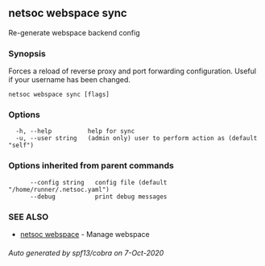 ## netsoc webspace sync

Re-generate webspace backend config

### Synopsis

Forces a reload of reverse proxy and port forwarding configuration.
Useful if your username has been changed.


```
netsoc webspace sync [flags]
```

### Options

```
  -h, --help          help for sync
  -u, --user string   (admin only) user to perform action as (default "self")
```

### Options inherited from parent commands

```
      --config string   config file (default "/home/runner/.netsoc.yaml")
      --debug           print debug messages
```

### SEE ALSO

* [netsoc webspace](netsoc_webspace.md)	 - Manage webspace

###### Auto generated by spf13/cobra on 7-Oct-2020
